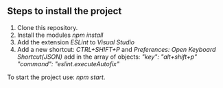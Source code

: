 ## Steps to install the project
1. Clone this repository.
2. Install the modules *npm install*
3. Add the extension *ESLint* to *Visual Studio*
4. Add a new shortcut: *CTRL+SHIFT+P* and *Preferences: Open Keyboard Shortcut(JSON)* add in the array of objects: 
  *"key": "alt+shift+p"*
  *"command": "eslint.executeAutofix"*

To start the project use: *npm start*.